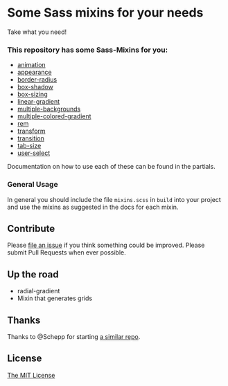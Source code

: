 # Some Sass mixins for your needs

Take what you need!

### This repository has some Sass-Mixins for you:

* [animation](partials/_animation.scss)
* [appearance](partials/_appearance.scss)
* [border-radius](partials/_border-radius.scss)
* [box-shadow](partials/_box-shadow.scss)
* [box-sizing](partials/_box-sizing.scss)
* [linear-gradient](partials/_linear-gradient.scss)
* [multiple-backgrounds](partials/_multiple-backgrounds.scss)
* [multiple-colored-gradient](partials/_multiple-colored-gradient.scss)
* [rem](partials/_rem.scss)
* [transform](partials/_transform.scss)
* [transition](partials/_transition.scss)
* [tab-size](partials/_tab-size.scss)
* [user-select](partials/_user-select.scss)

Documentation on how to use each of these can be found in the partials.

### General Usage

In general you should include the file `mixins.scss` in `build` into your
project and use the mixins as suggested in the docs for each mixin.

## Contribute

Please [file an issue](issues) if you think something could be improved. Please
submit Pull Requests when ever possible.

## Up the road

* radial-gradient
* Mixin that generates grids

## Thanks

Thanks to @Schepp for starting [a similar repo](https://github.com/Schepp/SASS-Mixins).

## License

[The MIT License](LICENSE.md)
